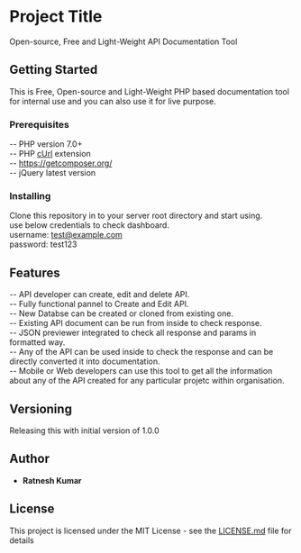 # Project Title

Open-source, Free and Light-Weight API Documentation Tool

## Getting Started

This is Free, Open-source and Light-Weight PHP based documentation tool for internal use and you can also use it for live purpose.

### Prerequisites

-- PHP version 7.0+<br>
-- PHP <a href="https://www.php.net/manual/en/book.curl.php" target="_blank">cUrl</a> extension<br>
-- <a href="https://getcomposer.org/">https://getcomposer.org/</a><br>
-- jQuery latest version

### Installing

Clone this repository in to your server root directory and start using.<br>
use below credentials to check dashboard.<br>
username: test@example.com<br>
password: test123<br>

## Features

-- API developer can create, edit and delete API.<br>
-- Fully functional pannel to Create and Edit API.<br>
-- New Databse can be created or cloned from existing one.<br>
-- Existing API document can be run from inside to check response.<br>
-- JSON previewer integrated to check all response and params in formatted way.<br>
-- Any of the API can be used inside to check the response and can be directly converted it into documentation.<br>
-- Mobile or Web developers can use this tool to get all the information about any of the API created for any particular projetc within organisation.<br>

## Versioning

Releasing this with initial version of 1.0.0

## Author

* **Ratnesh Kumar**

## License

This project is licensed under the MIT License - see the [LICENSE.md](LICENSE.md) file for details
